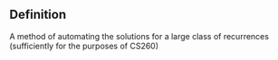 ## Definition
A method of automating the solutions for a large class of recurrences (sufficiently for the purposes of CS260)